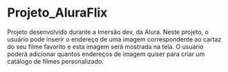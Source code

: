 # Projeto_AluraFlix

Projeto desenvolvido durante a Imersão dev, da Alura. 
Neste projeto, o usuário pode inserir o endereço de uma imagem correspondente ao cartaz do seu filme favorito e esta imagem será mostrada na tela. O usuário poderá adicionar quantos endereços de imagem quiser para criar um catálogo de filmes personalizado. 
